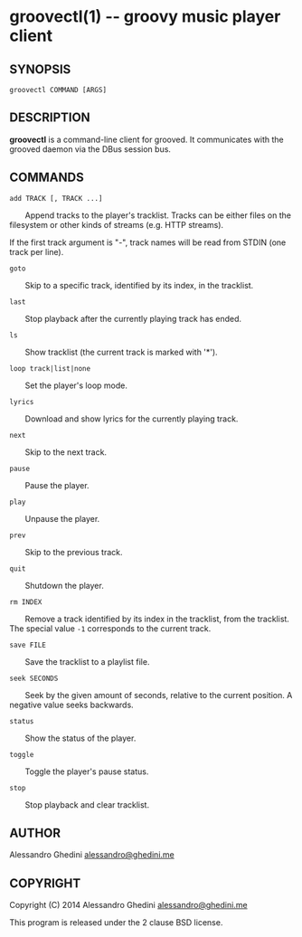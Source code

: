 groovectl(1) -- groovy music player client
==========================================

## SYNOPSIS

`groovectl COMMAND [ARGS]`

## DESCRIPTION

**groovectl** is a command-line client for grooved. It communicates with the
grooved daemon via the DBus session bus.

## COMMANDS

`add TRACK [, TRACK ...]`

&nbsp;&nbsp;&nbsp;&nbsp;&nbsp;&nbsp;
Append tracks to the player's tracklist. Tracks can be either files on the
filesystem or other kinds of streams (e.g. HTTP streams).

If the first track argument is "-", track names will be read from STDIN (one
track per line).

`goto`

&nbsp;&nbsp;&nbsp;&nbsp;&nbsp;&nbsp;
Skip to a specific track, identified by its index, in the tracklist.

`last`

&nbsp;&nbsp;&nbsp;&nbsp;&nbsp;&nbsp;
Stop playback after the currently playing track has ended.

`ls`

&nbsp;&nbsp;&nbsp;&nbsp;&nbsp;&nbsp;
Show tracklist (the current track is marked with '*').

`loop track|list|none`

&nbsp;&nbsp;&nbsp;&nbsp;&nbsp;&nbsp;
Set the player's loop mode.

`lyrics`

&nbsp;&nbsp;&nbsp;&nbsp;&nbsp;&nbsp;
Download and show lyrics for the currently playing track.

`next`

&nbsp;&nbsp;&nbsp;&nbsp;&nbsp;&nbsp;
Skip to the next track.

`pause`

&nbsp;&nbsp;&nbsp;&nbsp;&nbsp;&nbsp;
Pause the player.

`play`

&nbsp;&nbsp;&nbsp;&nbsp;&nbsp;&nbsp;
Unpause the player.

`prev`

&nbsp;&nbsp;&nbsp;&nbsp;&nbsp;&nbsp;
Skip to the previous track.

`quit`

&nbsp;&nbsp;&nbsp;&nbsp;&nbsp;&nbsp;
Shutdown the player.

`rm INDEX`

&nbsp;&nbsp;&nbsp;&nbsp;&nbsp;&nbsp;
Remove a track identified by its index in the tracklist, from the tracklist. The
special value `-1` corresponds to the current track.

`save FILE`

&nbsp;&nbsp;&nbsp;&nbsp;&nbsp;&nbsp;
Save the tracklist to a playlist file.

`seek SECONDS`

&nbsp;&nbsp;&nbsp;&nbsp;&nbsp;&nbsp;
Seek by the given amount of seconds, relative to the current position. A
negative value seeks backwards.

`status`

&nbsp;&nbsp;&nbsp;&nbsp;&nbsp;&nbsp;
Show the status of the player.

`toggle`

&nbsp;&nbsp;&nbsp;&nbsp;&nbsp;&nbsp;
Toggle the player's pause status.

`stop`

&nbsp;&nbsp;&nbsp;&nbsp;&nbsp;&nbsp;
Stop playback and clear tracklist.

## AUTHOR ##

Alessandro Ghedini <alessandro@ghedini.me>

## COPYRIGHT ##

Copyright (C) 2014 Alessandro Ghedini <alessandro@ghedini.me>

This program is released under the 2 clause BSD license.
